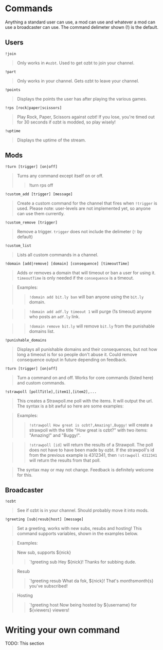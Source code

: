 # Commands #

Anything a standard user can use, a mod can use and whatever a mod can use a broadcaster can use. The command delimeter shown (!) is the default.

## Users ##

`!join`
> Only works in `#ozbt`. Used to get ozbt to join your channel.

`!part`
> Only works in your channel. Gets ozbt to leave your channel.

`!points`
> Displays the points the user has after playing the various games.

`!rps [rock|paper|scissors]`
> Play Rock, Paper, Scissors against ozbt! If you lose, you're timed out for 30 seconds if ozbt is modded, so play wisely!

`!uptime`
> Displays the uptime of the stream.

## Mods ##

`!turn [trigger] [on|off]`
> Turns any command except itself on or off.
>> !turn rps off

`!custom_add [trigger] [message]`
> Create a custom command for the channel that fires when `!trigger` is used. Please note: user-levels are not implemented yet, so anyone can use them currently.

`!custom_remove [trigger]`
> Remove a trigger. `trigger` does not include the delimeter (`!` by default)

`!custom_list`
> Lists all custom commands in a channel.

`!domain [add|remove] [domain] [consequence] [timeoutTime]`
> Adds or removes a domain that will timeout or ban a user for using it. `timeoutTime` is only needed if the `consequence` is a timeout.

> Examples:
>> `!domain add bit.ly ban` will ban anyone using the `bit.ly` domain.

>> `!domain add adf.ly timeout 1` will purge (1s timeout) anyone who posts an `adf.ly` link.

>> `!domain remove bit.ly` will remove `bit.ly` from the punishable domains list.

`!punishable_domains`
> Displays all punishable domains and their consequences, but not how long a timeout is for so people don't abuse it. Could remove consequence output in future depending on feedback.

`!turn [trigger] [on|off]`
> Turn a command on and off. Works for core commands (listed here) and custom commands.

`!strawpoll [pollTitle],[item1],[item2],...`
> This creates a Strawpoll.me poll with the items. It will output the url. The syntax is a bit awful so here are some examples:

> Examples:
>> `!strawpoll How great is ozbt?,Amazing!,Buggy!` will create a strawpoll with the title "How great is ozbt?" with two items: "Amazing!" and "Buggy!".

>> `!strawpoll [id]` will return the results of a Strawpoll. The poll does not have to have been made by ozbt. If the strawpoll's id from the previous example is 4312341, then `!strawpoll 4312341` will return the results from that poll.

> The syntax may or may not change. Feedback is definitely welcome for this.

## Broadcaster ##

`!ozbt`
> See if ozbt is in your channel. Should probably move it into mods.

`!greeting [sub|resub|host] [message]`
> Set a greeting, works with new subs, resubs and hosting! This command supports variables, shown in the examples below.

> Examples:

> New sub, supports ${nick}
>> `!greeting sub Hey ${nick}! Thanks for subbing dude.

> Resub
>> `!greeting resub What da fok, ${nick}! That's ${months} month${s} you've subscribed!

> Hosting
>> `!greeting host Now being hosted by ${username} for ${viewers} viewers!

# Writing your own command #

TODO: This section
